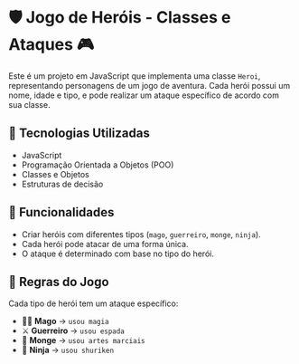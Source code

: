 # 🛡️ Jogo de Heróis - Classes e Ataques 🎮

Este é um projeto em JavaScript que implementa uma classe `Heroi`, representando personagens de um jogo de aventura. Cada herói possui um nome, idade e tipo, e pode realizar um ataque específico de acordo com sua classe.

## 📌 Tecnologias Utilizadas
- JavaScript
- Programação Orientada a Objetos (POO)
- Classes e Objetos
- Estruturas de decisão

## 🚀 Funcionalidades
- Criar heróis com diferentes tipos (`mago`, `guerreiro`, `monge`, `ninja`).
- Cada herói pode atacar de uma forma única.
- O ataque é determinado com base no tipo do herói.

## 📜 Regras do Jogo
Cada tipo de herói tem um ataque específico:
- 🧙‍♂️ **Mago** → `usou magia`
- ⚔️ **Guerreiro** → `usou espada`
- 🥋 **Monge** → `usou artes marciais`
- 🥷 **Ninja** → `usou shuriken`
